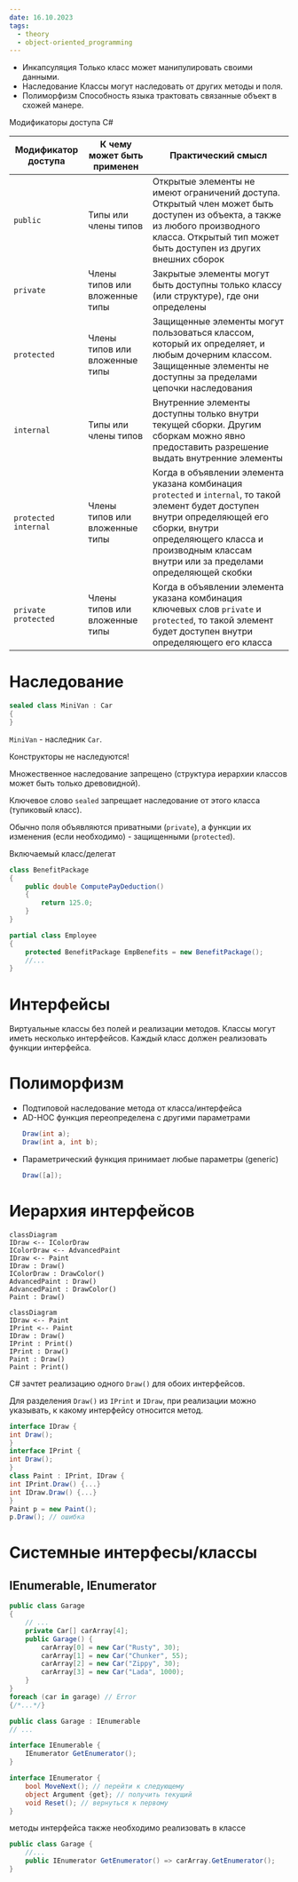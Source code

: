 ```yaml
---
date: 16.10.2023
tags:
  - theory
  - object-oriented_programming
---
```

- Инкапсуляция
  Только класс может манипулировать своими данными.
- Наследование
  Классы могут наследовать от других методы и поля.
- Полиморфизм
  Способность языка трактовать связанные объект в схожей манере.

Модификаторы доступа C#

| Модификатор доступа  | К чему может быть применен     | Практический смысл                                                                                                                                                                                                                     |
| -------------------- | ------------------------------ | -------------------------------------------------------------------------------------------------------------------------------------------------------------------------------------------------------------------------------------- |
| `public`             | Типы или члены типов           | Открытые элементы не имеют ограничений доступа. Открытый член может быть доступен из объекта, а также из любого производного класса. Открытый тип может быть доступен из других внешних сборок                                         |
| `private`            | Члены типов или вложенные типы | Закрытые элементы могут быть доступны только классу (или структуре), где они определены                                                                                                                                                |
| `protected`          | Члены типов или вложенные типы | Защищенные элементы могут пользоваться классом, который их определяет, и любым дочерним классом. Защищенные элементы не доступны за пределами цепочки наследования                                                                     |
| `internal`           | Типы или члены типов           | Внутренние элементы доступны только внутри текущей сборки. Другим сборкам можно явно предоставить разрешение выдать внутренние элементы                                                                                                |
| `protected internal` | Члены типов или вложенные типы | Когда в объявлении элемента указана комбинация `protected` и `internal`, то такой элемент будет доступен внутри определяющей его сборки, внутри определяющего класса и производным классам внутри или за пределами определяющей скобки |
| `private protected`  | Члены типов или вложенные типы | Когда в объявлении элемента указана комбинация ключевых слов `private` и `protected`, то такой элемент будет доступен внутри определяющего его класса                                                                                                                                                                                                                                       |

# Наследование
```cs
sealed class MiniVan : Car
{
}
```
`MiniVan` - наследник `Car`.

Конструкторы не наследуются!

Множественное наследование запрещено (структура иерархии классов может быть только древовидной).

Ключевое слово `sealed` запрещает наследование от этого класса (тупиковый класс).

Обычно поля объявляются приватными (`private`), а функции их изменения (если необходимо) - защищенными (`protected`).

Включаемый класс/делегат
```cs
class BenefitPackage
{
	public double ComputePayDeduction()
	{
		return 125.0;
	}
}

partial class Employee
{
	protected BenefitPackage EmpBenefits = new BenefitPackage();
	//...
}
```

# Интерфейсы
Виртуальные классы без полей и реализации методов.
Классы могут иметь несколько интерфейсов.
Каждый класс должен реализовать функции интерфейса.

# Полиморфизм
- Подтиповой
  наследование метода от класса/интерфейса
- AD-HOC
  функция переопределена с другими параметрами
  ```cs
  Draw(int a);
  Draw(int a, int b);
	```
- Параметрический
  функция принимает любые параметры (generic)
  ```cs
  Draw([a]);
	```

# Иерархия интерфейсов
```mermaid
classDiagram
IDraw <-- IColorDraw
IColorDraw <-- AdvancedPaint
IDraw <-- Paint
IDraw : Draw()
IColorDraw : DrawColor()
AdvancedPaint : Draw()
AdvancedPaint : DrawColor()
Paint : Draw()
```


```mermaid
classDiagram
IDraw <-- Paint
IPrint <-- Paint
IDraw : Draw()
IPrint : Print()
IPrint : Draw()
Paint : Draw()
Paint : Print()
```
C# зачтет реализацию одного `Draw()` для обоих интерфейсов.

Для разделения `Draw()` из `IPrint` и `IDraw`,  при реализации можно указывать, к какому интерфейсу относится метод.
```cs
interface IDraw {
int Draw();
}
interface IPrint {
int Draw();
}
class Paint : IPrint, IDraw {
int IPrint.Draw() {...}
int IDraw.Draw() {...}
}
Paint p = new Paint();
p.Draw(); // ошибка
```

# Системные интерфесы/классы
## IEnumerable, IEnumerator
```cs
public class Garage
{
	// ...
	private Car[] carArray[4];
	public Garage() {
		carArray[0] = new Car("Rusty", 30);
		carArray[1] = new Car("Chunker", 55);
		carArray[2] = new Car("Zippy", 30);
		carArray[3] = new Car("Lada", 1000);
	}
}
foreach (car in garage) // Error
{/*...*/}
```

```cs
public class Garage : IEnumerable
// ...

```

```cs
interface IEnumerable {
	IEnumerator GetEnumerator();
}

interface IEnumerator {
	bool MoveNext(); // перейти к следующему
	object Argument {get}; // получить текущий
	void Reset(); // вернуться к первому
}
```
методы интерфейса также необходимо реализовать в классе
```cs
public class Garage {
	//...
	public IEnumerator GetEnumerator() => carArray.GetEnumerator();
}
```


